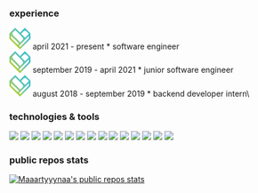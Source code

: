 ### experience
<img src="https://github.com/maaartyyynaa/resources/blob/master/fandom-color.png" width="38"> april 2021 - present * software engineer\
<img src="https://github.com/maaartyyynaa/resources/blob/master/fandom-color.png" width="38"> september 2019 - april 2021 * junior software engineer\
<img src="https://github.com/maaartyyynaa/resources/blob/master/fandom-color.png" width="38"> august 2018 - september 2019 * backend developer intern\



### technologies & tools
![](https://img.shields.io/badge/OS-macOS-informational?style=flat&logo=gnubash&logoColor=white&color=fbcce7)
![](https://img.shields.io/badge/OS-linux-informational?style=flat&logo=linux&logoColor=white&color=fbcce7)
![](https://img.shields.io/badge/shell-bash-informational?style=flat&logo=javascript&logoColor=white&color=fbcce7)
![](https://img.shields.io/badge/code-python-informational?style=flat&logo=python&logoColor=white&color=fbcce7)
![](https://img.shields.io/badge/code-PHP-informational?style=flat&logo=php&logoColor=white&color=fbcce7)
![](https://img.shields.io/badge/code-JavaScript-informational?style=flat&logo=javascript&logoColor=white&color=fbcce7)
![](https://img.shields.io/badge/code-MediaWiki-informational?style=flat&logo=fandom&logoColor=white&color=fbcce7)
![](https://img.shields.io/badge/tools-mySQL-informational?style=flat&logo=mysql&logoColor=white&color=fbcce7)
![](https://img.shields.io/badge/tools-docker-informational?style=flat&logo=docker&logoColor=white&color=fbcce7)
![](https://img.shields.io/badge/tools-k8s-informational?style=flat&logo=kubernetes&logoColor=white&color=fbcce7)
![](https://img.shields.io/badge/tools-jenkins-informational?style=flat&logo=kubernetes&logoColor=white&color=fbcce7)
![](https://img.shields.io/badge/tools-rabbitMQ-informational?style=flat&logo=rabbitmq&logoColor=white&color=fbcce7)
![](https://img.shields.io/badge/tools-swagger-informational?style=flat&logo=swagger&logoColor=white&color=fbcce7)
![](https://img.shields.io/badge/tools-jira-informational?style=flat&logo=jira&logoColor=white&color=fbcce7)
![](https://img.shields.io/badge/tools-confluence-informational?style=flat&logo=confluence&logoColor=white&color=fbcce7)


### public repos stats
[![Maaartyyynaa's public repos stats](https://github-readme-stats.vercel.app/api?username=maaartyyynaa&count_private=true&show_icons=true&hide=stars,issues&show_icons=true&bg_color=30,e96443,904e95&title_color=fff&text_color=fff)](https://github.com/anuraghazra/github-readme-stats)





<!--
**maaartyyynaa/maaartyyynaa** is a ✨ _special_ ✨ repository because its `README.md` (this file) appears on your GitHub profile.

Here are some ideas to get you started:

- 🔭 I’m currently working on ...
- 🌱 I’m currently learning ...
- 👯 I’m looking to collaborate on ...
- 🤔 I’m looking for help with ...
- 💬 Ask me about ...
- 📫 How to reach me: ...
- 😄 Pronouns: ...
- ⚡ Fun fact: ...
-->
